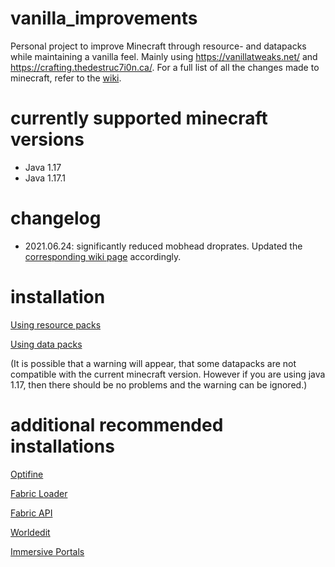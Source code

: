 # vanilla_improvements
Personal project to improve Minecraft through resource- and datapacks while maintaining a vanilla feel. Mainly using https://vanillatweaks.net/ and https://crafting.thedestruc7i0n.ca/.
For a full list of all the changes made to minecraft, refer to the [wiki](https://github.com/mangnindonerd/better-vanilla/wiki).

# currently supported minecraft versions
- Java 1.17
- Java 1.17.1

# changelog
- 2021.06.24: significantly reduced mobhead droprates. Updated the [corresponding wiki page](https://github.com/mangnindonerd/better-vanilla/wiki/mobhead-droprates) accordingly.

# installation
[Using resource packs](https://minecraft.fandom.com/wiki/Tutorials/Loading_a_resource_pack)

[Using data packs](https://minecraft.fandom.com/wiki/Tutorials/Installing_a_data_pack)

(It is possible that a warning will appear, that some datapacks are not compatible with the current minecraft version. However if you are using java 1.17, then there should be no problems and the warning can be ignored.)

# additional recommended installations
[Optifine](https://optifine.net/downloads)

[Fabric Loader](https://fabricmc.net/use/)

[Fabric API](https://www.curseforge.com/minecraft/mc-mods/fabric-api)

[Worldedit](https://www.curseforge.com/minecraft/mc-mods/worldedit)

[Immersive Portals](https://www.curseforge.com/minecraft/mc-mods/immersive-portals-mod)
